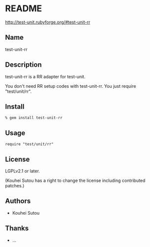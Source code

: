 # README

http://test-unit.rubyforge.org/#test-unit-rr

## Name

test-unit-rr

## Description

test-unit-rr is a RR adapter for test-unit.

You don't need RR setup codes with test-unit-rr. You just require
"test/unit/rr".

## Install

    % gem install test-unit-rr

## Usage

    require "test/unit/rr"

## License

LGPLv2.1 or later.

(Kouhei Sutou has a right to change the license including
contributed patches.)

## Authors

* Kouhei Sutou

## Thanks

* ...
